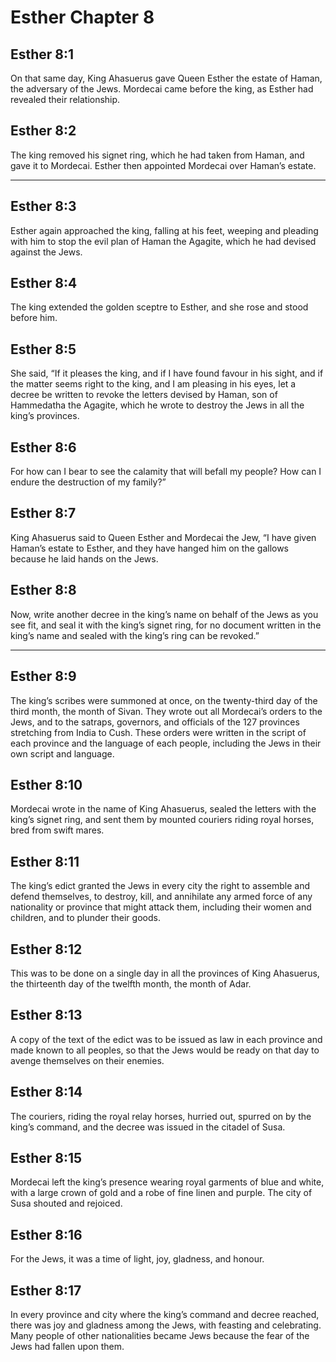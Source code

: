 # Esther Chapter 8

## Esther 8:1

On that same day, King Ahasuerus gave Queen Esther the estate of Haman, the adversary of the Jews. Mordecai came before the king, as Esther had revealed their relationship.

## Esther 8:2

The king removed his signet ring, which he had taken from Haman, and gave it to Mordecai. Esther then appointed Mordecai over Haman’s estate.

---

## Esther 8:3

Esther again approached the king, falling at his feet, weeping and pleading with him to stop the evil plan of Haman the Agagite, which he had devised against the Jews.

## Esther 8:4

The king extended the golden sceptre to Esther, and she rose and stood before him.

## Esther 8:5

She said, “If it pleases the king, and if I have found favour in his sight, and if the matter seems right to the king, and I am pleasing in his eyes, let a decree be written to revoke the letters devised by Haman, son of Hammedatha the Agagite, which he wrote to destroy the Jews in all the king’s provinces.

## Esther 8:6

For how can I bear to see the calamity that will befall my people? How can I endure the destruction of my family?”

## Esther 8:7

King Ahasuerus said to Queen Esther and Mordecai the Jew, “I have given Haman’s estate to Esther, and they have hanged him on the gallows because he laid hands on the Jews.

## Esther 8:8

Now, write another decree in the king’s name on behalf of the Jews as you see fit, and seal it with the king’s signet ring, for no document written in the king’s name and sealed with the king’s ring can be revoked.”

---

## Esther 8:9

The king’s scribes were summoned at once, on the twenty-third day of the third month, the month of Sivan. They wrote out all Mordecai’s orders to the Jews, and to the satraps, governors, and officials of the 127 provinces stretching from India to Cush. These orders were written in the script of each province and the language of each people, including the Jews in their own script and language.

## Esther 8:10

Mordecai wrote in the name of King Ahasuerus, sealed the letters with the king’s signet ring, and sent them by mounted couriers riding royal horses, bred from swift mares.

## Esther 8:11

The king’s edict granted the Jews in every city the right to assemble and defend themselves, to destroy, kill, and annihilate any armed force of any nationality or province that might attack them, including their women and children, and to plunder their goods.

## Esther 8:12

This was to be done on a single day in all the provinces of King Ahasuerus, the thirteenth day of the twelfth month, the month of Adar.

## Esther 8:13

A copy of the text of the edict was to be issued as law in each province and made known to all peoples, so that the Jews would be ready on that day to avenge themselves on their enemies.

## Esther 8:14

The couriers, riding the royal relay horses, hurried out, spurred on by the king’s command, and the decree was issued in the citadel of Susa.

## Esther 8:15

Mordecai left the king’s presence wearing royal garments of blue and white, with a large crown of gold and a robe of fine linen and purple. The city of Susa shouted and rejoiced.

## Esther 8:16

For the Jews, it was a time of light, joy, gladness, and honour.

## Esther 8:17

In every province and city where the king’s command and decree reached, there was joy and gladness among the Jews, with feasting and celebrating. Many people of other nationalities became Jews because the fear of the Jews had fallen upon them.
